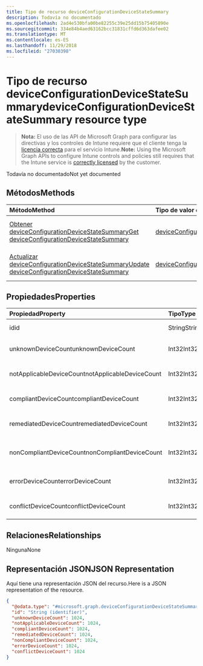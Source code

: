 ```yaml
---
title: Tipo de recurso deviceConfigurationDeviceStateSummary
description: Todavía no documentado
ms.openlocfilehash: 2ad4e530bfa00be82255c39e25dd15b75405890e
ms.sourcegitcommit: 334e84b4aed63162bcc31831cffd6d363dafee02
ms.translationtype: MT
ms.contentlocale: es-ES
ms.lasthandoff: 11/29/2018
ms.locfileid: "27030398"
---
```

# <a name="deviceconfigurationdevicestatesummary-resource-type"></a><span data-ttu-id="efd70-103">Tipo de recurso deviceConfigurationDeviceStateSummary</span><span class="sxs-lookup"><span data-stu-id="efd70-103">deviceConfigurationDeviceStateSummary resource type</span></span>

> <span data-ttu-id="efd70-104">**Nota:** El uso de las API de Microsoft Graph para configurar las directivas y los controles de Intune requiere que el cliente tenga la [licencia correcta](https://go.microsoft.com/fwlink/?linkid=839381) para el servicio Intune.</span><span class="sxs-lookup"><span data-stu-id="efd70-104">**Note:** Using the Microsoft Graph APIs to configure Intune controls and policies still requires that the Intune service is [correctly licensed](https://go.microsoft.com/fwlink/?linkid=839381) by the customer.</span></span>

<span data-ttu-id="efd70-105">Todavía no documentado</span><span class="sxs-lookup"><span data-stu-id="efd70-105">Not yet documented</span></span>
## <a name="methods"></a><span data-ttu-id="efd70-106">Métodos</span><span class="sxs-lookup"><span data-stu-id="efd70-106">Methods</span></span>
|<span data-ttu-id="efd70-107">Método</span><span class="sxs-lookup"><span data-stu-id="efd70-107">Method</span></span>|<span data-ttu-id="efd70-108">Tipo de valor devuelto</span><span class="sxs-lookup"><span data-stu-id="efd70-108">Return Type</span></span>|<span data-ttu-id="efd70-109">Descripción</span><span class="sxs-lookup"><span data-stu-id="efd70-109">Description</span></span>|
|:---|:---|:---|
|[<span data-ttu-id="efd70-110">Obtener deviceConfigurationDeviceStateSummary</span><span class="sxs-lookup"><span data-stu-id="efd70-110">Get deviceConfigurationDeviceStateSummary</span></span>](../api/intune-deviceconfig-deviceconfigurationdevicestatesummary-get.md)|[<span data-ttu-id="efd70-111">deviceConfigurationDeviceStateSummary</span><span class="sxs-lookup"><span data-stu-id="efd70-111">deviceConfigurationDeviceStateSummary</span></span>](../resources/intune-deviceconfig-deviceconfigurationdevicestatesummary.md)|<span data-ttu-id="efd70-112">Lea las propiedades y las relaciones del objeto [deviceConfigurationDeviceStateSummary](../resources/intune-deviceconfig-deviceconfigurationdevicestatesummary.md).</span><span class="sxs-lookup"><span data-stu-id="efd70-112">Read properties and relationships of the [deviceConfigurationDeviceStateSummary](../resources/intune-deviceconfig-deviceconfigurationdevicestatesummary.md) object.</span></span>|
|[<span data-ttu-id="efd70-113">Actualizar deviceConfigurationDeviceStateSummary</span><span class="sxs-lookup"><span data-stu-id="efd70-113">Update deviceConfigurationDeviceStateSummary</span></span>](../api/intune-deviceconfig-deviceconfigurationdevicestatesummary-update.md)|[<span data-ttu-id="efd70-114">deviceConfigurationDeviceStateSummary</span><span class="sxs-lookup"><span data-stu-id="efd70-114">deviceConfigurationDeviceStateSummary</span></span>](../resources/intune-deviceconfig-deviceconfigurationdevicestatesummary.md)|<span data-ttu-id="efd70-115">Actualice las propiedades de un objeto [deviceConfigurationDeviceStateSummary](../resources/intune-deviceconfig-deviceconfigurationdevicestatesummary.md).</span><span class="sxs-lookup"><span data-stu-id="efd70-115">Update the properties of a [deviceConfigurationDeviceStateSummary](../resources/intune-deviceconfig-deviceconfigurationdevicestatesummary.md) object.</span></span>|

## <a name="properties"></a><span data-ttu-id="efd70-116">Propiedades</span><span class="sxs-lookup"><span data-stu-id="efd70-116">Properties</span></span>
|<span data-ttu-id="efd70-117">Propiedad</span><span class="sxs-lookup"><span data-stu-id="efd70-117">Property</span></span>|<span data-ttu-id="efd70-118">Tipo</span><span class="sxs-lookup"><span data-stu-id="efd70-118">Type</span></span>|<span data-ttu-id="efd70-119">Descripción</span><span class="sxs-lookup"><span data-stu-id="efd70-119">Description</span></span>|
|:---|:---|:---|
|<span data-ttu-id="efd70-120">id</span><span class="sxs-lookup"><span data-stu-id="efd70-120">id</span></span>|<span data-ttu-id="efd70-121">String</span><span class="sxs-lookup"><span data-stu-id="efd70-121">String</span></span>|<span data-ttu-id="efd70-122">Clave de la entidad.</span><span class="sxs-lookup"><span data-stu-id="efd70-122">Key of the entity.</span></span>|
|<span data-ttu-id="efd70-123">unknownDeviceCount</span><span class="sxs-lookup"><span data-stu-id="efd70-123">unknownDeviceCount</span></span>|<span data-ttu-id="efd70-124">Int32</span><span class="sxs-lookup"><span data-stu-id="efd70-124">Int32</span></span>|<span data-ttu-id="efd70-125">Número de dispositivos desconocidos</span><span class="sxs-lookup"><span data-stu-id="efd70-125">Number of unknown devices</span></span>|
|<span data-ttu-id="efd70-126">notApplicableDeviceCount</span><span class="sxs-lookup"><span data-stu-id="efd70-126">notApplicableDeviceCount</span></span>|<span data-ttu-id="efd70-127">Int32</span><span class="sxs-lookup"><span data-stu-id="efd70-127">Int32</span></span>|<span data-ttu-id="efd70-128">Número de dispositivos no aplicables</span><span class="sxs-lookup"><span data-stu-id="efd70-128">Number of not applicable devices</span></span>|
|<span data-ttu-id="efd70-129">compliantDeviceCount</span><span class="sxs-lookup"><span data-stu-id="efd70-129">compliantDeviceCount</span></span>|<span data-ttu-id="efd70-130">Int32</span><span class="sxs-lookup"><span data-stu-id="efd70-130">Int32</span></span>|<span data-ttu-id="efd70-131">Número de dispositivos compatibles</span><span class="sxs-lookup"><span data-stu-id="efd70-131">Number of compliant devices</span></span>|
|<span data-ttu-id="efd70-132">remediatedDeviceCount</span><span class="sxs-lookup"><span data-stu-id="efd70-132">remediatedDeviceCount</span></span>|<span data-ttu-id="efd70-133">Int32</span><span class="sxs-lookup"><span data-stu-id="efd70-133">Int32</span></span>|<span data-ttu-id="efd70-134">Número de dispositivos corregidos</span><span class="sxs-lookup"><span data-stu-id="efd70-134">Number of remediated devices</span></span>|
|<span data-ttu-id="efd70-135">nonCompliantDeviceCount</span><span class="sxs-lookup"><span data-stu-id="efd70-135">nonCompliantDeviceCount</span></span>|<span data-ttu-id="efd70-136">Int32</span><span class="sxs-lookup"><span data-stu-id="efd70-136">Int32</span></span>|<span data-ttu-id="efd70-137">Número de dispositivos no compatibles</span><span class="sxs-lookup"><span data-stu-id="efd70-137">Number of NonCompliant devices</span></span>|
|<span data-ttu-id="efd70-138">errorDeviceCount</span><span class="sxs-lookup"><span data-stu-id="efd70-138">errorDeviceCount</span></span>|<span data-ttu-id="efd70-139">Int32</span><span class="sxs-lookup"><span data-stu-id="efd70-139">Int32</span></span>|<span data-ttu-id="efd70-140">Número de dispositivos con error</span><span class="sxs-lookup"><span data-stu-id="efd70-140">Number of error devices</span></span>|
|<span data-ttu-id="efd70-141">conflictDeviceCount</span><span class="sxs-lookup"><span data-stu-id="efd70-141">conflictDeviceCount</span></span>|<span data-ttu-id="efd70-142">Int32</span><span class="sxs-lookup"><span data-stu-id="efd70-142">Int32</span></span>|<span data-ttu-id="efd70-143">Número de dispositivos en conflicto</span><span class="sxs-lookup"><span data-stu-id="efd70-143">Number of conflict devices</span></span>|

## <a name="relationships"></a><span data-ttu-id="efd70-144">Relaciones</span><span class="sxs-lookup"><span data-stu-id="efd70-144">Relationships</span></span>
<span data-ttu-id="efd70-145">Ninguna</span><span class="sxs-lookup"><span data-stu-id="efd70-145">None</span></span>
## <a name="json-representation"></a><span data-ttu-id="efd70-146">Representación JSON</span><span class="sxs-lookup"><span data-stu-id="efd70-146">JSON Representation</span></span>
<span data-ttu-id="efd70-147">Aquí tiene una representación JSON del recurso.</span><span class="sxs-lookup"><span data-stu-id="efd70-147">Here is a JSON representation of the resource.</span></span>
<!-- {
  "blockType": "resource",
  "keyProperty": "id",
  "@odata.type": "microsoft.graph.deviceConfigurationDeviceStateSummary"
}
-->
``` json
{
  "@odata.type": "#microsoft.graph.deviceConfigurationDeviceStateSummary",
  "id": "String (identifier)",
  "unknownDeviceCount": 1024,
  "notApplicableDeviceCount": 1024,
  "compliantDeviceCount": 1024,
  "remediatedDeviceCount": 1024,
  "nonCompliantDeviceCount": 1024,
  "errorDeviceCount": 1024,
  "conflictDeviceCount": 1024
}
```



